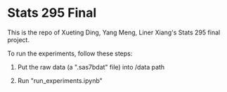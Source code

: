 # Stats 295 Final

This is the repo of Xueting Ding, Yang Meng, Liner Xiang's Stats 295 final project.
 
To run the experiments, follow these steps:
 
1. Put the raw data (a ".sas7bdat" file) into /data path

2. Run "run_experiments.ipynb"